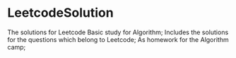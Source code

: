 # LeetcodeSolution
The solutions for Leetcode 
  Basic study for Algorithm;
  Includes the solutions for the questions which belong to Leetcode;
  As homework for the Algorithm camp;
